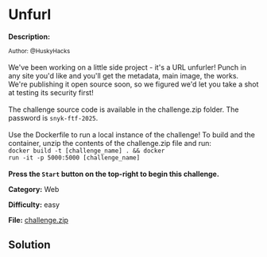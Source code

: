 # Unfurl

**Description:**

<small>Author: @HuskyHacks</small><br><br>We've been working on a little side project - it's a URL unfurler! Punch in any site you'd like and you'll get the metadata, main image, the works. We're publishing it open source soon, so we figured we'd let you take a shot at testing its security first!
<br><br> The challenge source code is available in the challenge.zip folder. The password is <code>snyk-ftf-2025</code>.
<br><br> Use the Dockerfile to run a local instance of the challenge! To build and the container, unzip the contents of the challenge.zip file and run:
<br><code>docker build -t [challenge_name] . && docker run -it -p 5000:5000 [challenge_name]</code>
<br><br>
<b>Press the <code>Start</code> button on the top-right to begin this challenge.</b>


**Category:** Web

**Difficulty:** easy

**File:** [challenge.zip](challenge.zip)

## Solution
